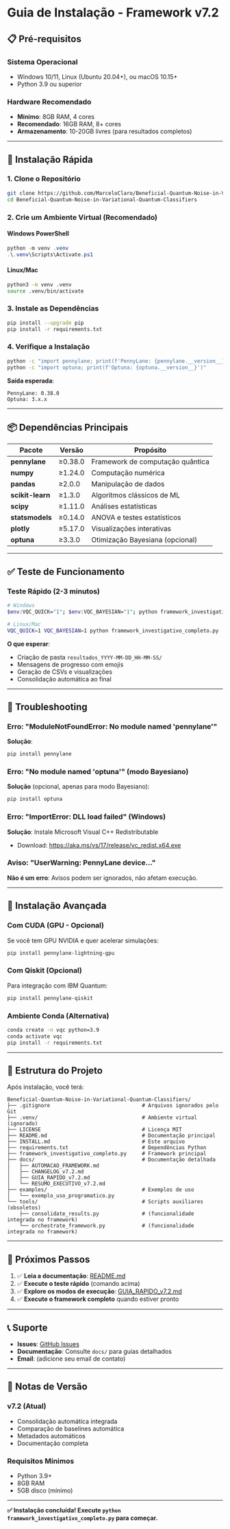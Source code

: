 # Guia de Instalação - Framework v7.2

## 📋 Pré-requisitos

### Sistema Operacional
- Windows 10/11, Linux (Ubuntu 20.04+), ou macOS 10.15+
- Python 3.9 ou superior

### Hardware Recomendado
- **Mínimo**: 8GB RAM, 4 cores
- **Recomendado**: 16GB RAM, 8+ cores
- **Armazenamento**: 10-20GB livres (para resultados completos)

---

## 🚀 Instalação Rápida

### 1. Clone o Repositório
```bash
git clone https://github.com/MarceloClaro/Beneficial-Quantum-Noise-in-Variational-Quantum-Classifiers.git
cd Beneficial-Quantum-Noise-in-Variational-Quantum-Classifiers
```

### 2. Crie um Ambiente Virtual (Recomendado)

#### Windows PowerShell
```powershell
python -m venv .venv
.\.venv\Scripts\Activate.ps1
```

#### Linux/Mac
```bash
python3 -m venv .venv
source .venv/bin/activate
```

### 3. Instale as Dependências
```bash
pip install --upgrade pip
pip install -r requirements.txt
```

### 4. Verifique a Instalação
```bash
python -c "import pennylane; print(f'PennyLane: {pennylane.__version__}')"
python -c "import optuna; print(f'Optuna: {optuna.__version__}')"
```

**Saída esperada**:
```
PennyLane: 0.38.0
Optuna: 3.x.x
```

---

## 📦 Dependências Principais

| Pacote | Versão | Propósito |
|--------|--------|-----------|
| **pennylane** | ≥0.38.0 | Framework de computação quântica |
| **numpy** | ≥1.24.0 | Computação numérica |
| **pandas** | ≥2.0.0 | Manipulação de dados |
| **scikit-learn** | ≥1.3.0 | Algoritmos clássicos de ML |
| **scipy** | ≥1.11.0 | Análises estatísticas |
| **statsmodels** | ≥0.14.0 | ANOVA e testes estatísticos |
| **plotly** | ≥5.17.0 | Visualizações interativas |
| **optuna** | ≥3.3.0 | Otimização Bayesiana (opcional) |

---

## ✅ Teste de Funcionamento

### Teste Rápido (2-3 minutos)
```bash
# Windows
$env:VQC_QUICK="1"; $env:VQC_BAYESIAN="1"; python framework_investigativo_completo.py

# Linux/Mac
VQC_QUICK=1 VQC_BAYESIAN=1 python framework_investigativo_completo.py
```

**O que esperar**:
- Criação de pasta `resultados_YYYY-MM-DD_HH-MM-SS/`
- Mensagens de progresso com emojis
- Geração de CSVs e visualizações
- Consolidação automática ao final

---

## 🐛 Troubleshooting

### Erro: "ModuleNotFoundError: No module named 'pennylane'"
**Solução**:
```bash
pip install pennylane
```

### Erro: "No module named 'optuna'" (modo Bayesiano)
**Solução** (opcional, apenas para modo Bayesiano):
```bash
pip install optuna
```

### Erro: "ImportError: DLL load failed" (Windows)
**Solução**: Instale Microsoft Visual C++ Redistributable
- Download: https://aka.ms/vs/17/release/vc_redist.x64.exe

### Aviso: "UserWarning: PennyLane device..."
**Não é um erro**: Avisos podem ser ignorados, não afetam execução.

---

## 🔧 Instalação Avançada

### Com CUDA (GPU - Opcional)
Se você tem GPU NVIDIA e quer acelerar simulações:
```bash
pip install pennylane-lightning-gpu
```

### Com Qiskit (Opcional)
Para integração com IBM Quantum:
```bash
pip install pennylane-qiskit
```

### Ambiente Conda (Alternativa)
```bash
conda create -n vqc python=3.9
conda activate vqc
pip install -r requirements.txt
```

---

## 📂 Estrutura do Projeto

Após instalação, você terá:
```
Beneficial-Quantum-Noise-in-Variational-Quantum-Classifiers/
├── .gitignore                              # Arquivos ignorados pelo Git
├── .venv/                                  # Ambiente virtual (ignorado)
├── LICENSE                                 # Licença MIT
├── README.md                               # Documentação principal
├── INSTALL.md                              # Este arquivo
├── requirements.txt                        # Dependências Python
├── framework_investigativo_completo.py     # Framework principal
├── docs/                                   # Documentação detalhada
│   ├── AUTOMACAO_FRAMEWORK.md
│   ├── CHANGELOG_v7.2.md
│   ├── GUIA_RAPIDO_v7.2.md
│   └── RESUMO_EXECUTIVO_v7.2.md
├── examples/                               # Exemplos de uso
│   └── exemplo_uso_programatico.py
└── tools/                                  # Scripts auxiliares (obsoletos)
    ├── consolidate_results.py              # (funcionalidade integrada no framework)
    └── orchestrate_framework.py            # (funcionalidade integrada no framework)
```

---

## 🎯 Próximos Passos

1. ✅ **Leia a documentação**: [README.md](README.md)
2. ✅ **Execute o teste rápido** (comando acima)
3. ✅ **Explore os modos de execução**: [GUIA_RAPIDO_v7.2.md](docs/GUIA_RAPIDO_v7.2.md)
4. ✅ **Execute o framework completo** quando estiver pronto

---

## 📞 Suporte

- **Issues**: [GitHub Issues](https://github.com/MarceloClaro/Beneficial-Quantum-Noise-in-Variational-Quantum-Classifiers/issues)
- **Documentação**: Consulte `docs/` para guias detalhados
- **Email**: (adicione seu email de contato)

---

## 📝 Notas de Versão

### v7.2 (Atual)
- Consolidação automática integrada
- Comparação de baselines automática
- Metadados automáticos
- Documentação completa

### Requisitos Mínimos
- Python 3.9+
- 8GB RAM
- 5GB disco (mínimo)

---

**✅ Instalação concluída! Execute `python framework_investigativo_completo.py` para começar.**
